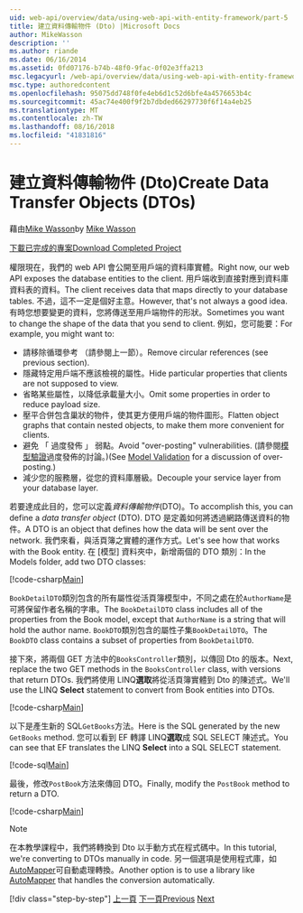 ```yaml
---
uid: web-api/overview/data/using-web-api-with-entity-framework/part-5
title: 建立資料傳輸物件 (Dto) |Microsoft Docs
author: MikeWasson
description: ''
ms.author: riande
ms.date: 06/16/2014
ms.assetid: 0fd07176-b74b-48f0-9fac-0f02e3ffa213
msc.legacyurl: /web-api/overview/data/using-web-api-with-entity-framework/part-5
msc.type: authoredcontent
ms.openlocfilehash: 95075dd748f0fe4eb6d1c52d6bfe4a4576653b4c
ms.sourcegitcommit: 45ac74e400f9f2b7dbded66297730f6f14a4eb25
ms.translationtype: MT
ms.contentlocale: zh-TW
ms.lasthandoff: 08/16/2018
ms.locfileid: "41831816"
---
```

<a name="create-data-transfer-objects-dtos"></a><span data-ttu-id="8af5d-102">建立資料傳輸物件 (Dto)</span><span class="sxs-lookup"><span data-stu-id="8af5d-102">Create Data Transfer Objects (DTOs)</span></span>
====================
<span data-ttu-id="8af5d-103">藉由[Mike Wasson](https://github.com/MikeWasson)</span><span class="sxs-lookup"><span data-stu-id="8af5d-103">by [Mike Wasson](https://github.com/MikeWasson)</span></span>

[<span data-ttu-id="8af5d-104">下載已完成的專案</span><span class="sxs-lookup"><span data-stu-id="8af5d-104">Download Completed Project</span></span>](https://github.com/MikeWasson/BookService)

<span data-ttu-id="8af5d-105">權限現在，我們的 web API 會公開至用戶端的資料庫實體。</span><span class="sxs-lookup"><span data-stu-id="8af5d-105">Right now, our web API exposes the database entities to the client.</span></span> <span data-ttu-id="8af5d-106">用戶端收到直接對應到資料庫資料表的資料。</span><span class="sxs-lookup"><span data-stu-id="8af5d-106">The client receives data that maps directly to your database tables.</span></span> <span data-ttu-id="8af5d-107">不過，這不一定是個好主意。</span><span class="sxs-lookup"><span data-stu-id="8af5d-107">However, that's not always a good idea.</span></span> <span data-ttu-id="8af5d-108">有時您想要變更的資料，您將傳送至用戶端物件的形狀。</span><span class="sxs-lookup"><span data-stu-id="8af5d-108">Sometimes you want to change the shape of the data that you send to client.</span></span> <span data-ttu-id="8af5d-109">例如，您可能要：</span><span class="sxs-lookup"><span data-stu-id="8af5d-109">For example, you might want to:</span></span>

- <span data-ttu-id="8af5d-110">請移除循環參考 （請參閱上一節）。</span><span class="sxs-lookup"><span data-stu-id="8af5d-110">Remove circular references (see previous section).</span></span>
- <span data-ttu-id="8af5d-111">隱藏特定用戶端不應該檢視的屬性。</span><span class="sxs-lookup"><span data-stu-id="8af5d-111">Hide particular properties that clients are not supposed to view.</span></span>
- <span data-ttu-id="8af5d-112">省略某些屬性，以降低承載量大小。</span><span class="sxs-lookup"><span data-stu-id="8af5d-112">Omit some properties in order to reduce payload size.</span></span>
- <span data-ttu-id="8af5d-113">壓平合併包含巢狀的物件，使其更方便用戶端的物件圖形。</span><span class="sxs-lookup"><span data-stu-id="8af5d-113">Flatten object graphs that contain nested objects, to make them more convenient for clients.</span></span>
- <span data-ttu-id="8af5d-114">避免 「 過度發佈 」 弱點。</span><span class="sxs-lookup"><span data-stu-id="8af5d-114">Avoid "over-posting" vulnerabilities.</span></span> <span data-ttu-id="8af5d-115">(請參閱[模型驗證](../../formats-and-model-binding/model-validation-in-aspnet-web-api.md)過度發佈的討論。)</span><span class="sxs-lookup"><span data-stu-id="8af5d-115">(See [Model Validation](../../formats-and-model-binding/model-validation-in-aspnet-web-api.md) for a discussion of over-posting.)</span></span>
- <span data-ttu-id="8af5d-116">減少您的服務層，從您的資料庫層級。</span><span class="sxs-lookup"><span data-stu-id="8af5d-116">Decouple your service layer from your database layer.</span></span>

<span data-ttu-id="8af5d-117">若要達成此目的，您可以定義*資料傳輸物件*(DTO)。</span><span class="sxs-lookup"><span data-stu-id="8af5d-117">To accomplish this, you can define a *data transfer object* (DTO).</span></span> <span data-ttu-id="8af5d-118">DTO 是定義如何將透過網路傳送資料的物件。</span><span class="sxs-lookup"><span data-stu-id="8af5d-118">A DTO is an object that defines how the data will be sent over the network.</span></span> <span data-ttu-id="8af5d-119">我們來看，與活頁簿之實體的運作方式。</span><span class="sxs-lookup"><span data-stu-id="8af5d-119">Let's see how that works with the Book entity.</span></span> <span data-ttu-id="8af5d-120">在 [模型] 資料夾中，新增兩個的 DTO 類別：</span><span class="sxs-lookup"><span data-stu-id="8af5d-120">In the Models folder, add two DTO classes:</span></span>

[!code-csharp[Main](part-5/samples/sample1.cs)]

<span data-ttu-id="8af5d-121">`BookDetailDTO`類別包含的所有屬性從活頁簿模型中，不同之處在於`AuthorName`是可將保留作者名稱的字串。</span><span class="sxs-lookup"><span data-stu-id="8af5d-121">The `BookDetailDTO` class includes all of the properties from the Book model, except that `AuthorName` is a string that will hold the author name.</span></span> <span data-ttu-id="8af5d-122">`BookDTO`類別包含的屬性子集`BookDetailDTO`。</span><span class="sxs-lookup"><span data-stu-id="8af5d-122">The `BookDTO` class contains a subset of properties from `BookDetailDTO`.</span></span>

<span data-ttu-id="8af5d-123">接下來，將兩個 GET 方法中的`BooksController`類別，以傳回 Dto 的版本。</span><span class="sxs-lookup"><span data-stu-id="8af5d-123">Next, replace the two GET methods in the `BooksController` class, with versions that return DTOs.</span></span> <span data-ttu-id="8af5d-124">我們將使用 LINQ**選取**將從活頁簿實體到 Dto 的陳述式。</span><span class="sxs-lookup"><span data-stu-id="8af5d-124">We'll use the LINQ **Select** statement to convert from Book entities into DTOs.</span></span>

[!code-csharp[Main](part-5/samples/sample2.cs)]

<span data-ttu-id="8af5d-125">以下是產生新的 SQL`GetBooks`方法。</span><span class="sxs-lookup"><span data-stu-id="8af5d-125">Here is the SQL generated by the new `GetBooks` method.</span></span> <span data-ttu-id="8af5d-126">您可以看到 EF 轉譯 LINQ**選取**成 SQL SELECT 陳述式。</span><span class="sxs-lookup"><span data-stu-id="8af5d-126">You can see that EF translates the LINQ **Select** into a SQL SELECT statement.</span></span>

[!code-sql[Main](part-5/samples/sample3.sql)]

<span data-ttu-id="8af5d-127">最後，修改`PostBook`方法來傳回 DTO。</span><span class="sxs-lookup"><span data-stu-id="8af5d-127">Finally, modify the `PostBook` method to return a DTO.</span></span>

[!code-csharp[Main](part-5/samples/sample4.cs)]

> [!NOTE]
> <span data-ttu-id="8af5d-128">在本教學課程中，我們將轉換到 Dto 以手動方式在程式碼中。</span><span class="sxs-lookup"><span data-stu-id="8af5d-128">In this tutorial, we're converting to DTOs manually in code.</span></span> <span data-ttu-id="8af5d-129">另一個選項是使用程式庫，如[AutoMapper](http://automapper.org/)可自動處理轉換。</span><span class="sxs-lookup"><span data-stu-id="8af5d-129">Another option is to use a library like [AutoMapper](http://automapper.org/) that handles the conversion automatically.</span></span>
> 
> [!div class="step-by-step"]
> <span data-ttu-id="8af5d-130">[上一頁](part-4.md)
> [下一頁](part-6.md)</span><span class="sxs-lookup"><span data-stu-id="8af5d-130">[Previous](part-4.md)
[Next](part-6.md)</span></span>
